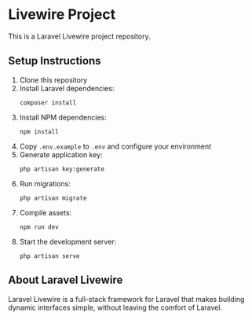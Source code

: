 # Livewire Project

This is a Laravel Livewire project repository.

## Setup Instructions

1. Clone this repository
2. Install Laravel dependencies:
   ```
   composer install
   ```
3. Install NPM dependencies:
   ```
   npm install
   ```
4. Copy `.env.example` to `.env` and configure your environment
5. Generate application key:
   ```
   php artisan key:generate
   ```
6. Run migrations:
   ```
   php artisan migrate
   ```
7. Compile assets:
   ```
   npm run dev
   ```
8. Start the development server:
   ```
   php artisan serve
   ```

## About Laravel Livewire

Laravel Livewire is a full-stack framework for Laravel that makes building dynamic interfaces simple, without leaving the comfort of Laravel.
